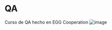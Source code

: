 # QA
Curso de QA hecho en EGG Cooperation
  ![image](https://github.com/alexalvarezjl/QA/assets/104665116/be033d8a-fdc5-49ff-b73c-ac0230ffe8cc)
